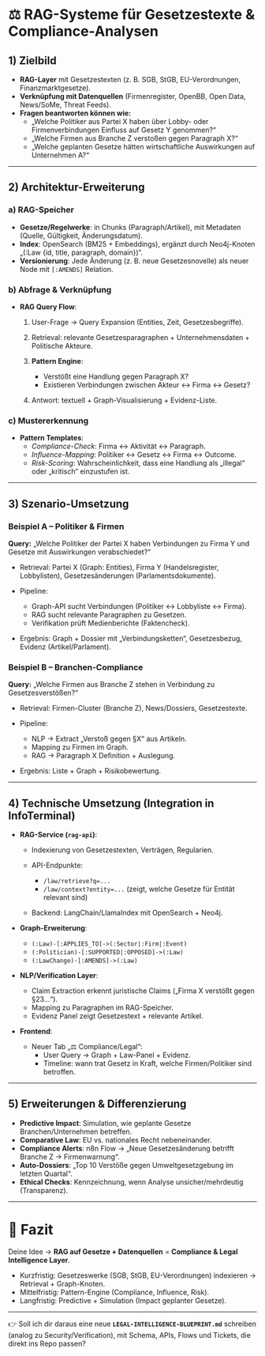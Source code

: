 # ⚖️ RAG-Systeme für Gesetzestexte & Compliance-Analysen

## 1) Zielbild

- **RAG-Layer** mit Gesetzestexten (z. B. SGB, StGB, EU-Verordnungen, Finanzmarktgesetze).
- **Verknüpfung mit Datenquellen** (Firmenregister, OpenBB, Open Data, News/SoMe, Threat Feeds).
- **Fragen beantworten können wie:**
  - „Welche Politiker aus Partei X haben über Lobby- oder Firmenverbindungen Einfluss auf Gesetz Y genommen?“
  - „Welche Firmen aus Branche Z verstoßen gegen Paragraph X?“
  - „Welche geplanten Gesetze hätten wirtschaftliche Auswirkungen auf Unternehmen A?“

---

## 2) Architektur-Erweiterung

### a) RAG-Speicher

- **Gesetze/Regelwerke**: in Chunks (Paragraph/Artikel), mit Metadaten (Quelle, Gültigkeit, Änderungsdatum).
- **Index**: OpenSearch (BM25 + Embeddings), ergänzt durch Neo4j-Knoten „(\:Law {id, title, paragraph, domain})“.
- **Versionierung**: Jede Änderung (z. B. neue Gesetzesnovelle) als neuer Node mit `[:AMENDS]` Relation.

### b) Abfrage & Verknüpfung

- **RAG Query Flow**:
  1. User-Frage → Query Expansion (Entities, Zeit, Gesetzesbegriffe).
  2. Retrieval: relevante Gesetzesparagraphen + Unternehmensdaten + Politische Akteure.
  3. **Pattern Engine**:
     - Verstößt eine Handlung gegen Paragraph X?
     - Existieren Verbindungen zwischen Akteur ↔ Firma ↔ Gesetz?

  4. Antwort: textuell + Graph-Visualisierung + Evidenz-Liste.

### c) Mustererkennung

- **Pattern Templates**:
  - _Compliance-Check_: Firma ↔ Aktivität ↔ Paragraph.
  - _Influence-Mapping_: Politiker ↔ Gesetz ↔ Firma ↔ Outcome.
  - _Risk-Scoring_: Wahrscheinlichkeit, dass eine Handlung als „illegal“ oder „kritisch“ einzustufen ist.

---

## 3) Szenario-Umsetzung

### Beispiel A – Politiker & Firmen

**Query:** „Welche Politiker der Partei X haben Verbindungen zu Firma Y und Gesetze mit Auswirkungen verabschiedet?“

- Retrieval: Partei X (Graph: Entities), Firma Y (Handelsregister, Lobbylisten), Gesetzesänderungen (Parlamentsdokumente).
- Pipeline:
  - Graph-API sucht Verbindungen (Politiker ↔ Lobbyliste ↔ Firma).
  - RAG sucht relevante Paragraphen zu Gesetzen.
  - Verifikation prüft Medienberichte (Faktencheck).

- Ergebnis: Graph + Dossier mit „Verbindungsketten“, Gesetzesbezug, Evidenz (Artikel/Parlament).

### Beispiel B – Branchen-Compliance

**Query:** „Welche Firmen aus Branche Z stehen in Verbindung zu Gesetzesverstößen?“

- Retrieval: Firmen-Cluster (Branche Z), News/Dossiers, Gesetzestexte.
- Pipeline:
  - NLP → Extract „Verstoß gegen §X“ aus Artikeln.
  - Mapping zu Firmen im Graph.
  - RAG → Paragraph X Definition + Auslegung.

- Ergebnis: Liste + Graph + Risikobewertung.

---

## 4) Technische Umsetzung (Integration in InfoTerminal)

- **RAG-Service (`rag-api`)**:
  - Indexierung von Gesetzestexten, Verträgen, Regularien.
  - API-Endpunkte:
    - `/law/retrieve?q=...`
    - `/law/context?entity=...` (zeigt, welche Gesetze für Entität relevant sind)

  - Backend: LangChain/LlamaIndex mit OpenSearch + Neo4j.

- **Graph-Erweiterung**:
  - `(:Law)-[:APPLIES_TO]->(:Sector|:Firm|:Event)`
  - `(:Politician)-[:SUPPORTED|:OPPOSED]->(:Law)`
  - `(:LawChange)-[:AMENDS]->(:Law)`

- **NLP/Verification Layer**:
  - Claim Extraction erkennt juristische Claims („Firma X verstößt gegen §23…“).
  - Mapping zu Paragraphen im RAG-Speicher.
  - Evidenz Panel zeigt Gesetzestext + relevante Artikel.

- **Frontend**:
  - Neuer Tab „⚖️ Compliance/Legal“:
    - User Query → Graph + Law-Panel + Evidenz.
    - Timeline: wann trat Gesetz in Kraft, welche Firmen/Politiker sind betroffen.

---

## 5) Erweiterungen & Differenzierung

- **Predictive Impact**: Simulation, wie geplante Gesetze Branchen/Unternehmen betreffen.
- **Comparative Law**: EU vs. nationales Recht nebeneinander.
- **Compliance Alerts**: n8n Flow → „Neue Gesetzesänderung betrifft Branche Z → Firmenwarnung“.
- **Auto-Dossiers**: „Top 10 Verstöße gegen Umweltgesetzgebung im letzten Quartal“.
- **Ethical Checks**: Kennzeichnung, wenn Analyse unsicher/mehrdeutig (Transparenz).

---

# 📌 Fazit

Deine Idee → **RAG auf Gesetze + Datenquellen** = **Compliance & Legal Intelligence Layer**.

- Kurzfristig: Gesetzeswerke (SGB, StGB, EU-Verordnungen) indexieren → Retrieval + Graph-Knoten.
- Mittelfristig: Pattern-Engine (Compliance, Influence, Risk).
- Langfristig: Predictive + Simulation (Impact geplanter Gesetze).

---

👉 Soll ich dir daraus eine neue **`LEGAL-INTELLIGENCE-BLUEPRINT.md`** schreiben (analog zu Security/Verification), mit Schema, APIs, Flows und Tickets, die direkt ins Repo passen?
